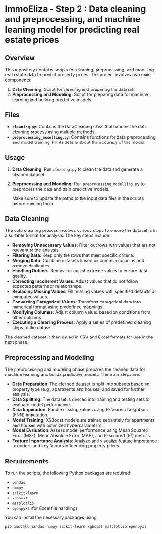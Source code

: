 # ImmoEliza - Step 2 : Data cleaning and preprocessing, and machine leaning model for predicting real estate prices

## Overview

This repository contains scripts for cleaning, preprocessing, and modeling real estate data to predict property prices. The project involves two main components:

1. **Data Cleaning**: Script for cleaning and preparing the dataset.
2. **Preprocessing and Modeling**: Script for preparing data for machine learning and building predictive models.

## Files

- **`cleaning.py`**: Contains the DataCleaning class that handles the data cleaning process using multiple methods.
- **`preprocessing_modelling.py`**: Contains functions for data preprocessing and model training. Prints details about the accuracy of the model.

## Usage

1. **Data Cleaning**: Run `cleaning.py` to clean the data and generate a cleaned dataset.
2. **Preprocessing and Modeling**: Run `preprocessing_modelling.py` to preprocess the data and train predictive models.

   Make sure to update the paths to the input data files in the scripts before running them.

## Data Cleaning

The data cleaning process involves various steps to ensure the dataset is in a suitable format for analysis. The key steps include:

- **Removing Unnecessary Values**: Filter out rows with values that are not relevant to the analysis.
- **Filtering Data**: Keep only the rows that meet specific criteria.
- **Merging Data**: Combine datasets based on common columns and remove duplicates.
- **Handling Outliers**: Remove or adjust extreme values to ensure data quality.
- **Correcting Incoherent Values**: Adjust values that do not follow expected patterns or relationships.
- **Replacing Missing Values**: Fill missing values with specified defaults or computed values.
- **Converting Categorical Values**: Transform categorical data into numerical format using predefined mappings.
- **Modifying Columns**: Adjust column values based on conditions from other columns.
- **Executing a Cleaning Process**: Apply a series of predefined cleaning steps to the dataset.

The cleaned dataset is then saved in CSV and Excel formats for use in the next phase.

## Preprocessing and Modeling

The preprocessing and modeling phase prepares the cleaned data for machine learning and builds predictive models. The main steps are:

- **Data Preparation**: The cleaned dataset is split into subsets based on property type (e.g., apartments and houses) and saved for further analysis.
- **Data Splitting**: The dataset is divided into training and testing sets to evaluate model performance.
- **Data Imputation**: Handle missing values using K-Nearest Neighbors (KNN) imputation.
- **Model Training**: XGBoost models are trained separately for apartments and houses with optimized hyperparameters.
- **Model Evaluation**: Assess model performance using Mean Squared Error (MSE), Mean Absolute Error (MAE), and R-squared (R²) metrics.
- **Feature Importance Analysis**: Analyze and visualize feature importance to understand key factors influencing property prices.

## Requirements

To run the scripts, the following Python packages are required:

- `pandas`
- `numpy`
- `scikit-learn`
- `xgboost`
- `matplotlib`
- `openpyxl` (for Excel file handling)

You can install the necessary packages using:

```bash
pip install pandas numpy scikit-learn xgboost matplotlib openpyxl
